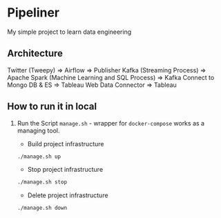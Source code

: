 # Pipeliner

My simple project to learn data engineering

## Architecture

Twitter (Tweepy) => Airflow => Publisher Kafka (Streaming Process) => Apache Spark (Machine Learning and SQL Process) => Kafka Connect to Mongo DB & ES => Tableau Web Data Connector => Tableau

## How to run it in local

1. Run the Script `manage.sh` - wrapper for `docker-compose` works as a managing tool.

    - Build project infrastructure
    ```sh
    ./manage.sh up
    ```

    - Stop project infrastructure
    ```sh
    ./manage.sh stop
    ```

    - Delete project infrastructure
    ```sh
    ./manage.sh down
    ```